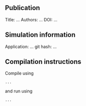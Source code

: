 Publication
-----------

Title: ...
Authors: ...
DOI: ...


Simulation information
----------------------

Application: ...
git hash: ...

<Simulation information goes here>

Compilation instructions
------------------------

Compile using

```
...
```

and run using

```
...
```



